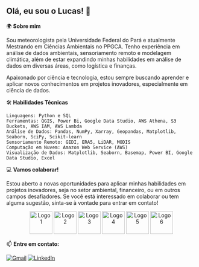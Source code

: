 ## **Olá, eu sou o Lucas!** 👋
🌍 **Sobre mim**

Sou meteorologista pela Universidade Federal do Pará e atualmente Mestrando em Ciências Ambientais no PPGCA. Tenho experiência em análise de dados ambientais, sensoriamento remoto e modelagem climática, além de estar expandindo minhas habilidades em análise de dados em diversas áreas, como logística e finanças.

Apaixonado por ciência e tecnologia, estou sempre buscando aprender e aplicar novos conhecimentos em projetos inovadores, especialmente em ciência de dados.

🛠️ **Habilidades Técnicas**

    Linguagens: Python e SQL
    Ferramentas: QGIS, Power Bi, Google Data Studio, AWS Athena, S3 Buckets, AWS IAM, AWS Lambda
    Análise de Dados: Pandas, NumPy, Xarray, Geopandas, Matplotlib, Seaborn, SciPy, Scikit-learn
    Sensoriamento Remoto: GEDI, ERA5, LiDAR, MODIS
    Computação em Nuvem: Amazon Web Service (AWS)
    Visualização de Dados: Matplotlib, Seaborn, Basemap, Power BI, Google Data Studio, Excel

💻 **Vamos colaborar!**

Estou aberto a novas oportunidades para aplicar minhas habilidades em projetos inovadores, seja no setor ambiental, financeiro, ou em outros campos desafiadores. Se você está interessado em colaborar ou tem alguma sugestão, sinta-se à vontade para entrar em contato!

<p align="center">
  <img src="[URL_LOGO_1.png](https://github.com/lukaasos/logos/blob/main/pythonlogo.png)" alt="Logo 1" width="60" height="60">
  <img src="[URL_LOGO_2.png](https://github.com/lukaasos/logos/blob/main/sqllogo.png)" alt="Logo 2" width="60" height="60">
  <img src="[URL_LOGO_3.png](https://github.com/lukaasos/logos/blob/main/logogithub.png)" alt="Logo 3" width="60" height="60">
  <img src="[URL_LOGO_4.png](https://github.com/lukaasos/logos/blob/main/aws.png)" alt="Logo 4" width="60" height="60">
  <img src="[URL_LOGO_5.png](https://github.com/lukaasos/logos/blob/main/powerbi.png)" alt="Logo 5" width="60" height="60">
  <img src="[URL_LOGO_6.png](https://github.com/lukaasos/logos/blob/main/qgislogo.png)" alt="Logo 6" width="60" height="60">
</p>

📫 **Entre em contato:**

<a href="mailto:lucasrangelcoringa@gmail.com"><img src="https://img.shields.io/badge/Gmail-red?style=for-the-badge&logo=gmail&logoColor=white" alt="Gmail"></a>
<a href="https://www.linkedin.com/in/lucas-coringa/"><img src="https://img.shields.io/badge/LinkedIn-blue?style=for-the-badge&logo=linkedin&logoColor=white" alt="LinkedIn"></a>
